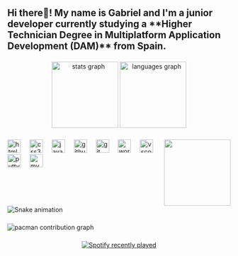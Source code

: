 <h2 align="left">Hi  there👋! My name is Gabriel and I'm a junior developer currently studying a **Higher Technician Degree in Multiplatform Application Development (DAM)** from Spain.</h2>

###

<div align="center">
  <img src="https://github-readme-stats.vercel.app/api?username=Pandiruu&hide_title=false&hide_rank=false&show_icons=true&include_all_commits=true&count_private=true&disable_animations=false&theme=dracula&locale=en&hide_border=false" height="150" alt="stats graph"  />
  <img src="https://github-readme-stats.vercel.app/api/top-langs?username=Pandiruu&locale=en&hide_title=false&layout=compact&card_width=320&langs_count=5&theme=dracula&hide_border=false" height="150" alt="languages graph"  />
</div>

###

<img align="right" height="150" src="https://media1.tenor.com/m/O_1yc7Gr4icAAAAC/balatro-jimbo.gif"  />

###

<div align="left">
  <img src="https://cdn.jsdelivr.net/gh/devicons/devicon/icons/html5/html5-original.svg" height="30" alt="html5 logo"  />
  <img width="12" />
  <img src="https://cdn.jsdelivr.net/gh/devicons/devicon/icons/css3/css3-original.svg" height="30" alt="css3 logo"  />
  <img width="12" />
  <img src="https://cdn.jsdelivr.net/gh/devicons/devicon/icons/java/java-original.svg" height="30" alt="java logo"  />
  <img width="12" />
  <img src="https://cdn.jsdelivr.net/gh/devicons/devicon/icons/github/github-original.svg" height="30" alt="github logo"  />
  <img width="12" />
  <img src="https://cdn.jsdelivr.net/gh/devicons/devicon/icons/git/git-original.svg" height="30" alt="git logo"  />
  <img width="12" />
  <img src="https://cdn.jsdelivr.net/gh/devicons/devicon/icons/wordpress/wordpress-original.svg" height="30" alt="wordpress logo"  />
  <img width="12" />
  <img src="https://cdn.jsdelivr.net/gh/devicons/devicon/icons/vscode/vscode-original.svg" height="30" alt="vscode logo"  />
  <img width="12" />
  <img src="https://cdn.jsdelivr.net/gh/devicons/devicon/icons/putty/putty-original.svg" height="30" alt="putty logo"  />
  <img width="12" />
  <img src="https://cdn.jsdelivr.net/gh/devicons/devicon/icons/mysql/mysql-original.svg" height="30" alt="mysql logo"  />
</div>

###

<div align="left">
</div>

###

<br clear="both">

<img src="https://raw.githubusercontent.com/Pandiruu/Pandiruu/output/snake.svg" alt="Snake animation" />

###

<picture>
  <source media="(prefers-color-scheme: dark)" srcset="https://raw.githubusercontent.com/Pandiruu/Pandiruu/output/pacman-contribution-graph-dark.svg">
  <source media="(prefers-color-scheme: light)" srcset="https://raw.githubusercontent.com/Pandiruu/Pandiruu/output/pacman-contribution-graph.svg">
  <img alt="pacman contribution graph" src="https://raw.githubusercontent.com/Pandiruu/Pandiruu/output/pacman-contribution-graph.svg">
</picture>

###

<div align="center">
  <a href="https://open.spotify.com/user/dpz1vjnr83lhjnf7dlyn6k21z">
    <img src="https://spotify-recently-played-readme.vercel.app/api?user=dpz1vjnr83lhjnf7dlyn6k21z&count=5&unique=false" alt="Spotify recently played"  />
  </a>
</div>

###

